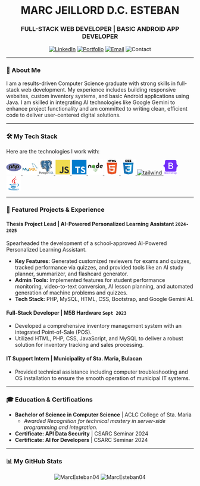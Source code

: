 <div align="center">
  <h1><b>MARC JEILLORD D.C. ESTEBAN</b></h1>
  <h3>FULL-STACK WEB DEVELOPER | BASIC ANDROID APP DEVELOPER</h3>
  <p>
    <a href="https://linkedin.com/in/marc-esteban-b97217324" target="_blank"><img alt="LinkedIn" src="https://img.shields.io/badge/LinkedIn-0077B5?style=for-the-badge&logo=linkedin&logoColor=white"></a>
    <a href="https://cs42a.com/marc-dev-portfolio/" target="_blank"><img alt="Portfolio" src="https://img.shields.io/badge/Portfolio-3B7EBF?style=for-the-badge&logo=internet-explorer&logoColor=white"></a>
    <a href="mailto:marcdelacruzesteban@gmail.com"><img alt="Email" src="https://img.shields.io/badge/Gmail-D14836?style=for-the-badge&logo=gmail&logoColor=white"></a>
    <img alt="Contact" src="https://img.shields.io/badge/Phone-09934528204-blue?style=for-the-badge&logo=google-messages&logoColor=white">
  </p>
</div>

---

### **👋 About Me**
I am a results-driven Computer Science graduate with strong skills in full-stack web development. My experience includes building responsive websites, custom inventory systems, and basic Android applications using Java. I am skilled in integrating AI technologies like Google Gemini to enhance project functionality and am committed to writing clean, efficient code to deliver user-centered digital solutions.

---

### **🛠️ My Tech Stack**
Here are the technologies I work with:
<p align="left">
  <a href="https://www.php.net" target="_blank" rel="noreferrer"> <img src="https://raw.githubusercontent.com/devicons/devicon/master/icons/php/php-original.svg" alt="php" width="40" height="40"/> </a>
  <a href="https://www.mysql.com/" target="_blank" rel="noreferrer"> <img src="https://raw.githubusercontent.com/devicons/devicon/master/icons/mysql/mysql-original-wordmark.svg" alt="mysql" width="40" height="40"/> </a>
  <a href="https://www.postgresql.org" target="_blank" rel="noreferrer"> <img src="https://raw.githubusercontent.com/devicons/devicon/master/icons/postgresql/postgresql-original-wordmark.svg" alt="postgresql" width="40" height="40"/> </a>
  <a href="https://developer.mozilla.org/en-US/docs/Web/JavaScript" target="_blank" rel="noreferrer"> <img src="https://raw.githubusercontent.com/devicons/devicon/master/icons/javascript/javascript-original.svg" alt="javascript" width="40" height="40"/> </a>
  <a href="https://www.typescriptlang.org/" target="_blank" rel="noreferrer"> <img src="https://raw.githubusercontent.com/devicons/devicon/master/icons/typescript/typescript-original.svg" alt="typescript" width="40" height="40"/> </a>
  <a href="https://nodejs.org" target="_blank" rel="noreferrer"> <img src="https://raw.githubusercontent.com/devicons/devicon/master/icons/nodejs/nodejs-original-wordmark.svg" alt="nodejs" width="40" height="40"/> </a>
  <a href="https://www.w3.org/html/" target="_blank" rel="noreferrer"> <img src="https://raw.githubusercontent.com/devicons/devicon/master/icons/html5/html5-original-wordmark.svg" alt="html5" width="40" height="40"/> </a>
  <a href="https://www.w3schools.com/css/" target="_blank" rel="noreferrer"> <img src="https://raw.githubusercontent.com/devicons/devicon/master/icons/css3/css3-original-wordmark.svg" alt="css3" width="40" height="40"/> </a>
  <a href="https://tailwindcss.com/" target="_blank" rel="noreferrer"> <img src="https://www.vectorlogo.zone/logos/tailwindcss/tailwindcss-icon.svg" alt="tailwind" width="40" height="40"/> </a>
  <a href="https://getbootstrap.com" target="_blank" rel="noreferrer"> <img src="https://raw.githubusercontent.com/devicons/devicon/master/icons/bootstrap/bootstrap-plain-wordmark.svg" alt="bootstrap" width="40" height="40"/> </a>
  <a href="https://www.java.com" target="_blank" rel="noreferrer"> <img src="https://raw.githubusercontent.com/devicons/devicon/master/icons/java/java-original.svg" alt="java" width="40" height="40"/> </a>
</p>

---

### **🚀 Featured Projects & Experience**

#### **Thesis Project Lead | AI-Powered Personalized Learning Assistant** `2024-2025`
Spearheaded the development of a school-approved AI-Powered Personalized Learning Assistant.
- **Key Features:** Generated customized reviewers for exams and quizzes, tracked performance via quizzes, and provided tools like an AI study planner, summarizer, and flashcard generator.
- **Admin Tools:** Implemented features for student performance monitoring, video-to-text conversion, AI lesson planning, and automated generation of machine problems and quizzes.
- **Tech Stack:** PHP, MySQL, HTML, CSS, Bootstrap, and Google Gemini AI.

#### **Full-Stack Developer | M5B Hardware** `Sept 2023`
- Developed a comprehensive inventory management system with an integrated Point-of-Sale (POS).
- Utilized HTML, PHP, CSS, JavaScript, and MySQL to deliver a robust solution for inventory tracking and sales processing.

#### **IT Support Intern | Municipality of Sta. Maria, Bulacan**
- Provided technical assistance including computer troubleshooting and OS installation to ensure the smooth operation of municipal IT systems.

---

### **🎓 Education & Certifications**

- **Bachelor of Science in Computer Science** | ACLC College of Sta. Maria
  - *Awarded Recognition for technical mastery in server-side programming and integration.*
- **Certificate: API Data Security** | CSARC Seminar 2024
- **Certificate: AI for Developers** | CSARC Seminar 2024

---

### **📊 My GitHub Stats**
<p align="center">
  <img align="center" src="https://github-readme-stats.vercel.app/api?username=MarcEsteban04&show_icons=true&locale=en&theme=dark" alt="MarcEsteban04" />
  <img align="center" src="https://github-readme-stats.vercel.app/api/top-langs?username=MarcEsteban04&layout=compact&langs_count=7&theme=dark" alt="MarcEsteban04" />
</p>
